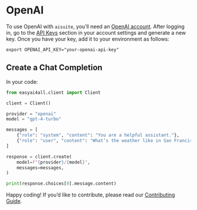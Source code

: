 # OpenAI

To use OpenAI with `aisuite`, you’ll need an [OpenAI account](https://platform.openai.com/). After logging in, go to the [API Keys](https://platform.openai.com/account/api-keys) section in your account settings and generate a new key. Once you have your key, add it to your environment as follows:

```shell
export OPENAI_API_KEY="your-openai-api-key"
```

## Create a Chat Completion

In your code:
```python
from easyai4all.client import Client

client = Client()

provider = "openai"
model = "gpt-4-turbo"

messages = [
    {"role": "system", "content": "You are a helpful assistant."},
    {"role": "user", "content": "What’s the weather like in San Francisco?"},
]

response = client.create(
    model=f"{provider}/{model}",
    messages=messages,
)

print(response.choices[0].message.content)
```

Happy coding! If you’d like to contribute, please read our [Contributing Guide](CONTRIBUTING.md).